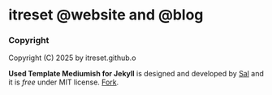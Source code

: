 # itreset @website and @blog


### Copyright

Copyright (C) 2025 by itreset.github.o

**Used Template Mediumish for Jekyll** is designed and developed by [Sal](https://www.wowthemes.net) and it is *free* under MIT license. 
[Fork](https://github.com/wowthemesnet/mediumish-theme-jekyll).
